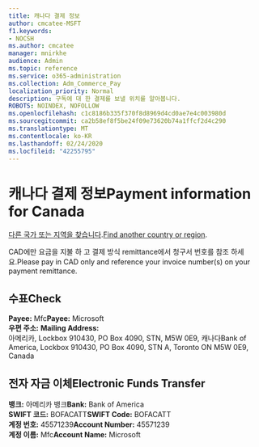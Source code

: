 ```yaml
---
title: 캐나다 결제 정보
author: cmcatee-MSFT
f1.keywords:
- NOCSH
ms.author: cmcatee
manager: mnirkhe
audience: Admin
ms.topic: reference
ms.service: o365-administration
ms.collection: Adm_Commerce_Pay
localization_priority: Normal
description: 구독에 대 한 결제를 보낼 위치를 알아봅니다.
ROBOTS: NOINDEX, NOFOLLOW
ms.openlocfilehash: c1c8186b335f370f8d8969d4cd0ae7e4c003980d
ms.sourcegitcommit: ca2b58ef8f5be24f09e73620b74a1ffcf2d4c290
ms.translationtype: MT
ms.contentlocale: ko-KR
ms.lasthandoff: 02/24/2020
ms.locfileid: "42255795"
---
```

# <a name="payment-information-for-canada"></a><span data-ttu-id="68edb-103">캐나다 결제 정보</span><span class="sxs-lookup"><span data-stu-id="68edb-103">Payment information for Canada</span></span>

<span data-ttu-id="68edb-104">[다른 국가 또는 지역을 찾습니다](../billing-and-payments/pay-for-your-subscription.md).</span><span class="sxs-lookup"><span data-stu-id="68edb-104">[Find another country or region](../billing-and-payments/pay-for-your-subscription.md).</span></span>

<span data-ttu-id="68edb-105">CAD에만 요금을 지불 하 고 결제 방식 remittance에서 청구서 번호를 참조 하세요.</span><span class="sxs-lookup"><span data-stu-id="68edb-105">Please pay in CAD only and reference your invoice number(s) on your payment remittance.</span></span>

## <a name="check"></a><span data-ttu-id="68edb-106">수표</span><span class="sxs-lookup"><span data-stu-id="68edb-106">Check</span></span>

<span data-ttu-id="68edb-107">**Payee:** Mfc</span><span class="sxs-lookup"><span data-stu-id="68edb-107">**Payee:** Microsoft</span></span>  
<span data-ttu-id="68edb-108">**우편 주소:** </span><span class="sxs-lookup"><span data-stu-id="68edb-108">**Mailing Address:** </span></span>  
<span data-ttu-id="68edb-109">아메리카, Lockbox 910430, PO Box 4090, STN, M5W 0E9, 캐나다</span><span class="sxs-lookup"><span data-stu-id="68edb-109">Bank of America, Lockbox 910430, PO Box 4090, STN A, Toronto ON M5W 0E9, Canada</span></span>

## <a name="electronic-funds-transfer"></a><span data-ttu-id="68edb-110">전자 자금 이체</span><span class="sxs-lookup"><span data-stu-id="68edb-110">Electronic Funds Transfer</span></span>

<span data-ttu-id="68edb-111">**뱅크:** 아메리카 뱅크</span><span class="sxs-lookup"><span data-stu-id="68edb-111">**Bank:** Bank of America</span></span>  
<span data-ttu-id="68edb-112">**SWIFT 코드:** BOFACATT</span><span class="sxs-lookup"><span data-stu-id="68edb-112">**SWIFT Code:** BOFACATT</span></span>  
<span data-ttu-id="68edb-113">**계정 번호:** 45571239</span><span class="sxs-lookup"><span data-stu-id="68edb-113">**Account Number:** 45571239</span></span>  
<span data-ttu-id="68edb-114">**계정 이름:** Mfc</span><span class="sxs-lookup"><span data-stu-id="68edb-114">**Account Name:** Microsoft</span></span>  